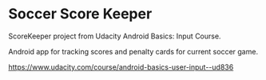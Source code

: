 # Soccer Score Keeper

ScoreKeeper project from Udacity Android Basics: Input Course.

Android app for tracking scores and penalty cards for current soccer game.

https://www.udacity.com/course/android-basics-user-input--ud836
